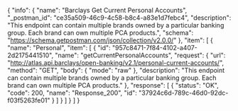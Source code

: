 {
  "info": {
    "name": "Barclays Get Current Personal Accounts",
    "_postman_id": "ce35a509-46c9-4c58-b8c4-a83e1d7febc4",
    "description": "This endpoint can contain multiple brands owned by a particular banking group. Each brand can own multiple PCA products.",
    "schema": "https://schema.getpostman.com/json/collection/v2.0.0/"
  },
  "item": [
    {
      "name": "Personal",
      "item": [
        {
          "id": "957c8471-7f84-4102-a407-2d2175441510",
          "name": "getCurrentPersonalAccounts",
          "request": {
            "url": "http://atlas.api.barclays/open-banking/v2.1/personal-current-accounts/",
            "method": "GET",
            "body": {
              "mode": "raw"
            },
            "description": "This endpoint can contain multiple brands owned by a particular banking group. Each brand can own multiple PCA products."
          },
          "response": [
            {
              "status": "OK",
              "code": 200,
              "name": "Response_200",
              "id": "37924c6d-789c-46d0-92dc-f03f5263fe01"
            }
          ]
        }
      ]
    }
  ]
}